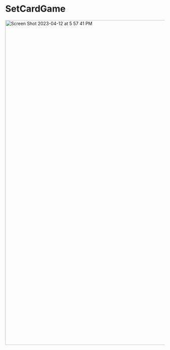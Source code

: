 # SetCardGame
<img width="1026" alt="Screen Shot 2023-04-12 at 5 57 41 PM" src="https://user-images.githubusercontent.com/99611638/231594893-883cd2f2-eb5f-4b5c-97ea-efd499b1512f.png">

